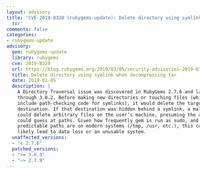 ```yaml
---
layout: advisory
title: 'CVE-2019-8320 (rubygems-update): Delete directory using symlink when decompressing
  tar'
comments: false
categories:
- rubygems-update
advisory:
  gem: rubygems-update
  library: rubygems
  cve: 2019-8320
  url: https://blog.rubygems.org/2019/03/05/security-advisories-2019-03.html
  title: Delete directory using symlink when decompressing tar
  date: 2019-03-05
  description: |
    A Directory Traversal issue was discovered in RubyGems 2.7.6 and later
    through 3.0.2. Before making new directories or touching files (which now
    include path-checking code for symlinks), it would delete the target
    destination. If that destination was hidden behind a symlink, a malicious gem
    could delete arbitrary files on the user’s machine, presuming the attacker
    could guess at paths. Given how frequently gem is run as sudo, and how
    predictable paths are on modern systems (/tmp, /usr, etc.), this could
    likely lead to data loss or an unusable system.
  unaffected_versions:
  - "< 2.7.6"
  patched_versions:
  - ">= 3.0.3"
  - "~> 2.7.9"
---
```

